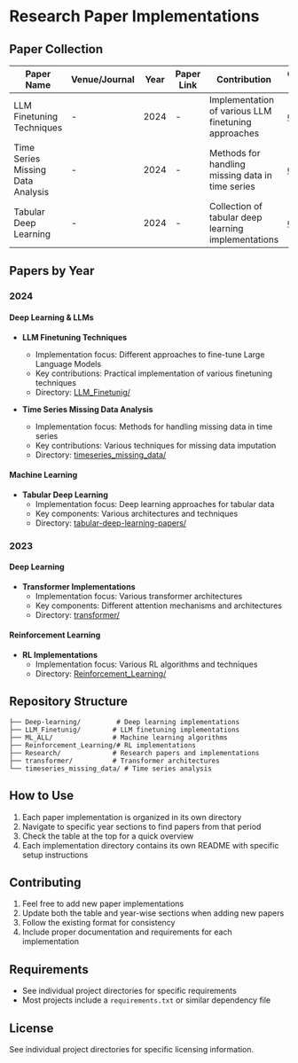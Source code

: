 # Research Paper Implementations

## Paper Collection

| Paper Name | Venue/Journal | Year | Paper Link | Contribution | GitHub Link |
|------------|--------------|------|------------|--------------|-------------|
| LLM Finetuning Techniques | - | 2024 | - | Implementation of various LLM finetuning approaches | [Code](LLM_Finetunig/) |
| Time Series Missing Data Analysis | - | 2024 | - | Methods for handling missing data in time series | [Code](timeseries_missing_data/) |
| Tabular Deep Learning | - | 2024 | - | Collection of tabular deep learning implementations | [Code](tabular-deep-learning-papers/) |

## Papers by Year

### 2024
#### Deep Learning & LLMs
- **LLM Finetuning Techniques**
  - Implementation focus: Different approaches to fine-tune Large Language Models
  - Key contributions: Practical implementation of various finetuning techniques
  - Directory: [LLM_Finetunig/](LLM_Finetunig/)

- **Time Series Missing Data Analysis**
  - Implementation focus: Methods for handling missing data in time series
  - Key contributions: Various techniques for missing data imputation
  - Directory: [timeseries_missing_data/](timeseries_missing_data/)

#### Machine Learning
- **Tabular Deep Learning**
  - Implementation focus: Deep learning approaches for tabular data
  - Key components: Various architectures and techniques
  - Directory: [tabular-deep-learning-papers/](tabular-deep-learning-papers/)

### 2023
#### Deep Learning
- **Transformer Implementations**
  - Implementation focus: Various transformer architectures
  - Key components: Different attention mechanisms and architectures
  - Directory: [transformer/](transformer/)

#### Reinforcement Learning
- **RL Implementations**
  - Implementation focus: Various RL algorithms and techniques
  - Directory: [Reinforcement_Learning/](Reinforcement_Learning/)

## Repository Structure
```
├── Deep-learning/         # Deep learning implementations
├── LLM_Finetunig/        # LLM finetuning implementations
├── ML_ALL/               # Machine learning algorithms
├── Reinforcement_Learning/# RL implementations
├── Research/             # Research papers and implementations
├── transformer/          # Transformer architectures
└── timeseries_missing_data/ # Time series analysis
```

## How to Use
1. Each paper implementation is organized in its own directory
2. Navigate to specific year sections to find papers from that period
3. Check the table at the top for a quick overview
4. Each implementation directory contains its own README with specific setup instructions

## Contributing
1. Feel free to add new paper implementations
2. Update both the table and year-wise sections when adding new papers
3. Follow the existing format for consistency
4. Include proper documentation and requirements for each implementation

## Requirements
- See individual project directories for specific requirements
- Most projects include a `requirements.txt` or similar dependency file

## License
See individual project directories for specific licensing information.
